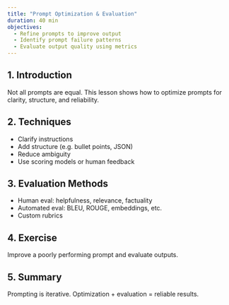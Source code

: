 ```yaml
---
title: "Prompt Optimization & Evaluation"
duration: 40 min
objectives:
  - Refine prompts to improve output
  - Identify prompt failure patterns
  - Evaluate output quality using metrics
---
```


## 1. Introduction

Not all prompts are equal. This lesson shows how to optimize prompts for clarity, structure, and reliability.

## 2. Techniques

- Clarify instructions
- Add structure (e.g. bullet points, JSON)
- Reduce ambiguity
- Use scoring models or human feedback

## 3. Evaluation Methods

- Human eval: helpfulness, relevance, factuality
- Automated eval: BLEU, ROUGE, embeddings, etc.
- Custom rubrics

## 4. Exercise

Improve a poorly performing prompt and evaluate outputs.

## 5. Summary

Prompting is iterative. Optimization + evaluation = reliable results.
